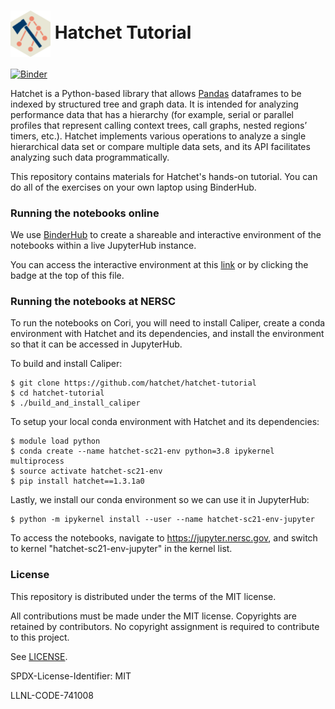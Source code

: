 # <img src="https://raw.githubusercontent.com/hatchet/hatchet/develop/logo-hex.png"  width="64" valign="middle" alt="hatchet"/> Hatchet Tutorial

[![Binder](https://mybinder.org/badge_logo.svg)](https://mybinder.org/v2/gh/hatchet/hatchet-tutorial/main)

Hatchet is a Python-based library that allows [Pandas](https://pandas.pydata.org) dataframes to be indexed by structured tree and graph data. It is intended for analyzing performance data that has a hierarchy (for example, serial or parallel profiles that represent calling context trees, call graphs, nested regions’ timers, etc.). Hatchet implements various operations to analyze a single hierarchical data set or compare multiple data sets, and its API facilitates analyzing such data programmatically.

This repository contains materials for Hatchet's hands-on tutorial. You can do
all of the exercises on your own laptop using BinderHub.


### Running the notebooks online

We use [BinderHub](https://mybinder.org) to create a shareable and interactive
environment of the notebooks within a live JupyterHub instance.

You can access the interactive environment at this
[link](https://mybinder.org/v2/gh/hatchet/hatchet-tutorial/main)
or by clicking the badge at the top of this file.


### Running the notebooks at NERSC

To run the notebooks on Cori, you will need to install Caliper, create a conda
environment with Hatchet and its dependencies, and install the environment so
that it can be accessed in JupyterHub.

To build and install Caliper:

    $ git clone https://github.com/hatchet/hatchet-tutorial
    $ cd hatchet-tutorial
    $ ./build_and_install_caliper

To setup your local conda environment with Hatchet and its dependencies:

    $ module load python
    $ conda create --name hatchet-sc21-env python=3.8 ipykernel multiprocess
    $ source activate hatchet-sc21-env
    $ pip install hatchet==1.3.1a0

Lastly, we install our conda environment so we can use it in JupyterHub:

    $ python -m ipykernel install --user --name hatchet-sc21-env-jupyter

To access the notebooks, navigate to https://jupyter.nersc.gov, and switch to
kernel "hatchet-sc21-env-jupyter" in the kernel list.


### License

This repository is distributed under the terms of the MIT license.

All contributions must be made under the MIT license.  Copyrights are retained
by contributors. No copyright assignment is required to contribute to this
project.

See [LICENSE](https://github.com/hatchet/hatchet-tutorial/blob/main/LICENSE).

SPDX-License-Identifier: MIT

LLNL-CODE-741008
